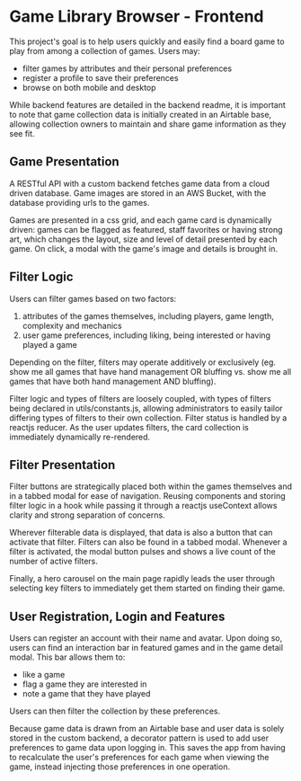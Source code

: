 # Game Library Browser - Frontend

This project's goal is to help users quickly and easily find a board game to play from among a collection of games. Users may:

- filter games by attributes and their personal preferences
- register a profile to save their preferences
- browse on both mobile and desktop

While backend features are detailed in the backend readme, it is important to note that game collection data is initially created in an Airtable base, allowing collection owners to maintain and share game information as they see fit.

## Game Presentation

A RESTful API with a custom backend fetches game data from a cloud driven database. Game images are stored in an AWS Bucket, with the database providing urls to the games.

Games are presented in a css grid, and each game card is dynamically driven: games can be flagged as featured, staff favorites or having strong art, which changes the layout, size and level of detail presented by each game. On click, a modal with the game's image and details is brought in.

## Filter Logic

Users can filter games based on two factors:

1. attributes of the games themselves, including players, game length, complexity and mechanics
2. user game preferences, including liking, being interested or having played a game

Depending on the filter, filters may operate additively or exclusively (eg. show me all games that have hand management OR bluffing vs. show me all games that have both hand management AND bluffing).

Filter logic and types of filters are loosely coupled, with types of filters being declared in utils/constants.js, allowing administrators to easily tailor differing types of filters to their own collection. Filter status is handled by a reactjs reducer. As the user updates filters, the card collection is immediately dynamically re-rendered.

## Filter Presentation

Filter buttons are strategically placed both within the games themselves and in a tabbed modal for ease of navigation. Reusing components and storing filter logic in a hook while passing it through a reactjs useContext allows clarity and strong separation of concerns.

Wherever filterable data is displayed, that data is also a button that can activate that filter. Filters can also be found in a tabbed modal. Whenever a filter is activated, the modal button pulses and shows a live count of the number of active filters.

Finally, a hero carousel on the main page rapidly leads the user through selecting key filters to immediately get them started on finding their game.

## User Registration, Login and Features

Users can register an account with their name and avatar. Upon doing so, users can find an interaction bar in featured games and in the game detail modal. This bar allows them to:

- like a game
- flag a game they are interested in
- note a game that they have played

Users can then filter the collection by these preferences.

Because game data is drawn from an Airtable base and user data is solely stored in the custom backend, a decorator pattern is used to add user preferences to game data upon logging in. This saves the app from having to recalculate the user's preferences for each game when viewing the game, instead injecting those preferences in one operation.

